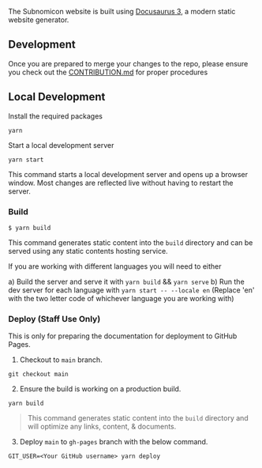 The Subnomicon website is built using [Docusaurus 3](https://docusaurus.io/), a modern static website generator.

## Development

Once you are prepared to merge your changes to the repo, please ensure you check out the [CONTRIBUTION.md](/.github/CONTRIBUTION.md) for proper procedures

## Local Development

Install the required packages
```
yarn
```

Start a local development server
```
yarn start
```
This command starts a local development server and opens up a browser window. Most changes are reflected live without having to restart the server.
### Build

```
$ yarn build
```

This command generates static content into the `build` directory and can be served using any static contents hosting service.

If you are working with different languages you will need to either 

a) Build the server and serve it with `yarn build` && `yarn serve`
b) Run the dev server for each language with `yarn start -- --locale en` (Replace 'en' with the two letter code of whichever language you are working with)

### Deploy (Staff Use Only)

This is only for preparing the documentation for deployment to GitHub Pages.


1. Checkout to `main` branch.
```
git checkout main
```

2. Ensure the build is working on a production build.
```
yarn build
```
> This command generates static content into the `build` directory and will optimize any links, content, & documents.

3. Deploy `main` to `gh-pages` branch with the below command.
```
GIT_USER=<Your GitHub username> yarn deploy
```
